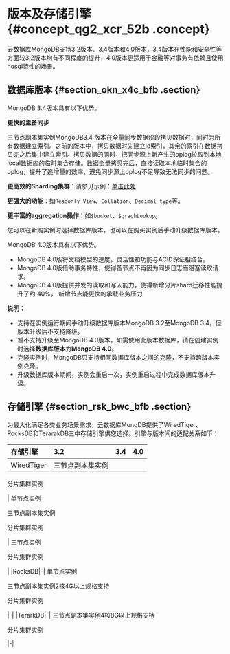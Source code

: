 # 版本及存储引擎 {#concept_qg2_xcr_52b .concept}

云数据库MongoDB支持3.2版本、3.4版本和4.0版本，3.4版本在性能和安全性等方面较3.2版本均有不同程度的提升，4.0版本更适用于金融等对事务有依赖且使用nosql特性的场景。

## 数据库版本 {#section_okn_x4c_bfb .section}

MongoDB 3.4版本具有以下优势。

**更快的主备同步**

三节点副本集实例MongoDB3.4 版本在全量同步数据阶段拷贝数据时，同时为所有数据建立索引。之前的版本中，拷贝数据时先建立id索引，其余的索引在数据拷贝完之后集中建立索引。拷贝数据的同时，把同步源上新产生的oplog拉取到本地local数据库的临时集合存储。数据全量拷贝完后，直接读取本地临时集合的oplog，提升了追增量的效率，避免同步源上oplog不足导致无法同步的问题。

**更高效的Sharding集群**：请参见示例：[单击此处](http://www.mongoing.com/archives/3889?spm=a2c4e.11153940.blogcont231377.18.4e827b68xpw2P0)

**更强大的功能**：如`Readonly View`、`Collation`、`Decimal type`等。

**更丰富的aggregation操作**：如`$bucket`、`$graghLookup`。

您可以在新购实例时选择数据库版本，也可以在购买实例后手动升级数据库版本。

MongoDB 4.0版本具有以下优势。

-   MongoDB 4.0版将文档模型的速度，灵活性和功能与ACID保证相结合。
-   MongoDB 4.0版借助事务特性，使得备节点不再因为同步日志而阻塞读取请求。
-   MongoDB 4.0版提供并发的读取和写入能力，使得新增分片shard迁移性能提升了约 40%， 新增节点能更快的承载业务压力

**说明：** 

-   支持在实例运行期间手动升级数据库版本MongoDB 3.2至MongoDB 3.4，但版本升级后不支持降级。
-   暂不支持升级至MongoDB 4.0版本，如需使用此版本数据库，请在创建实例时选择**数据库版本**为**MongoDB 4.0**。
-   克隆实例时，MongoDB只支持相同数据库版本之间的克隆，不支持跨版本实例克隆。
-   升级数据库版本期间，实例会重启一次，实例重启过程中完成数据库版本升级。

## 存储引擎 {#section_rsk_bwc_bfb .section}

为最大化满足各类业务场景需求，云数据库MongDB提供了WiredTiger、RocksDB和TerarakDB三中存储引擎供您选择。引擎与版本间的适配关系如下：

|存储引擎|3.2|3.4|4.0|
|:---|:--|:--|:--|
|WiredTiger| 三节点副本集实例

 分片集群实例

 | 单节点实例

 三节点副本集实例

 分片集群实例

 | 三节点实例

 分片集群实例

 |
|RocksDB|-| 单节点实例

 三节点副本集实例2核4G以上规格支持

 分片集群实例

 |-|
|TerarkDB|-| 三节点副本集实例4核8G以上规格支持

 分片集群实例

 |-|

